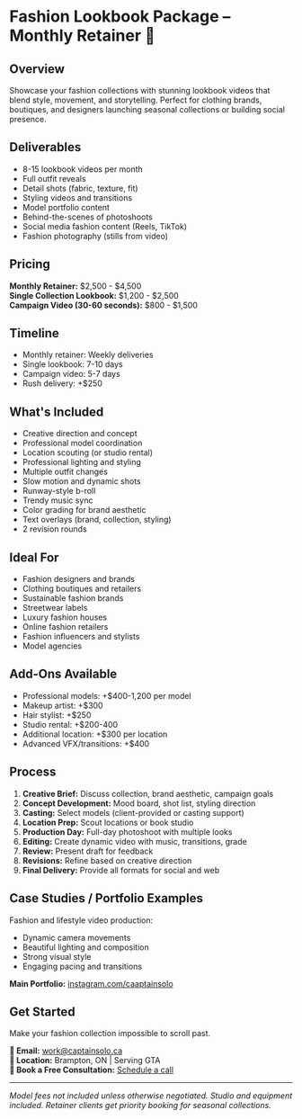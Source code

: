 # Fashion Lookbook Package – Monthly Retainer 👗

## Overview
Showcase your fashion collections with stunning lookbook videos that blend style, movement, and storytelling. Perfect for clothing brands, boutiques, and designers launching seasonal collections or building social presence.

## Deliverables
- 8-15 lookbook videos per month
- Full outfit reveals
- Detail shots (fabric, texture, fit)
- Styling videos and transitions
- Model portfolio content
- Behind-the-scenes of photoshoots
- Social media fashion content (Reels, TikTok)
- Fashion photography (stills from video)

## Pricing
**Monthly Retainer:** $2,500 - $4,500  
**Single Collection Lookbook:** $1,200 - $2,500  
**Campaign Video (30-60 seconds):** $800 - $1,500

## Timeline
- Monthly retainer: Weekly deliveries
- Single lookbook: 7-10 days
- Campaign video: 5-7 days
- Rush delivery: +$250

## What's Included
- Creative direction and concept
- Professional model coordination
- Location scouting (or studio rental)
- Professional lighting and styling
- Multiple outfit changes
- Slow motion and dynamic shots
- Runway-style b-roll
- Trendy music sync
- Color grading for brand aesthetic
- Text overlays (brand, collection, styling)
- 2 revision rounds

## Ideal For
- Fashion designers and brands
- Clothing boutiques and retailers
- Sustainable fashion brands
- Streetwear labels
- Luxury fashion houses
- Online fashion retailers
- Fashion influencers and stylists
- Model agencies

## Add-Ons Available
- Professional models: +$400-1,200 per model
- Makeup artist: +$300
- Hair stylist: +$250
- Studio rental: +$200-400
- Additional location: +$300 per location
- Advanced VFX/transitions: +$400

## Process
1. **Creative Brief:** Discuss collection, brand aesthetic, campaign goals
2. **Concept Development:** Mood board, shot list, styling direction
3. **Casting:** Select models (client-provided or casting support)
4. **Location Prep:** Scout locations or book studio
5. **Production Day:** Full-day photoshoot with multiple looks
6. **Editing:** Create dynamic video with music, transitions, grade
7. **Review:** Present draft for feedback
8. **Revisions:** Refine based on creative direction
9. **Final Delivery:** Provide all formats for social and web

## Case Studies / Portfolio Examples
Fashion and lifestyle video production:
- Dynamic camera movements
- Beautiful lighting and composition
- Strong visual style
- Engaging pacing and transitions

**Main Portfolio:** [instagram.com/caaptainsolo](https://www.instagram.com/caaptainsolo/)

## Get Started
Make your fashion collection impossible to scroll past.

**📧 Email:** work@captainsolo.ca  
**📍 Location:** Brampton, ON | Serving GTA  
**💼 Book a Free Consultation:** [Schedule a call](#contact)

---

*Model fees not included unless otherwise negotiated. Studio and equipment included. Retainer clients get priority booking for seasonal collections.*

